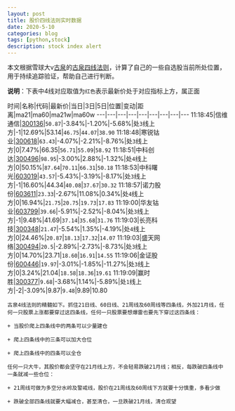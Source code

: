 ```yaml
---
layout: post
title: 股价四线法则实时数据
date: 2020-5-10
categories: blog
tags: [python,stock]
description: stock index alert
---
```



本文根据雪球大v[古泉](https://xueqiu.com/u/7148646888)的[古泉四线法则](https://xueqiu.com/7148646888/130498192)，计算了自己的一些自选股当前所处位置，用于持续追踪验证，帮助自己进行判断。

**说明**：下表中4线对应取值为`红色`表示最新价处于对应指标上方，属正面

时间|名称|代码|最新价|当日|3日|5日|位置|变动|距离|ma21|ma60|ma21w|ma60w
---|---|---|---|---|---|---|---|---
11:18:45|信维通信|[300136](https://xueqiu.com/S/SZ300136)|`50.87`|-3.84%|-1.20%|-5.68%|处`3`线上方|-1|12.69%|53.14|`46.75`|`44.07`|`38.90`
11:18:48|寒锐钴业|[300618](https://xueqiu.com/S/SZ300618)|`63.43`|-4.07%|-2.21%|-8.76%|处`3`线上方|0|7.47%|66.35|`56.71`|`55.09`|`58.92`
11:18:51|中科创达|[300496](https://xueqiu.com/S/SZ300496)|`98.95`|-3.00%|2.88%|-1.32%|处`4`线上方|0|50.15%|`87.64`|`70.11`|`66.31`|`50.18`
11:18:53|中科曙光|[603019](https://xueqiu.com/S/SH603019)|`43.57`|-5.43%|-3.19%|-8.17%|处`3`线上方|-1|16.60%|44.34|`40.08`|`37.67`|`30.32`
11:18:57|诺力股份|[603611](https://xueqiu.com/S/SH603611)|`23.33`|-2.67%|11.08%|0.34%|处`4`线上方|0|16.94%|`21.75`|`20.75`|`19.73`|`17.83`
11:19:00|华友钴业|[603799](https://xueqiu.com/S/SH603799)|`39.66`|-5.91%|-2.52%|-8.04%|处`3`线上方|-1|9.48%|41.69|`37.14`|`35.68`|`31.76`
11:19:03|长亮科技|[300348](https://xueqiu.com/S/SZ300348)|`21.47`|-5.54%|1.35%|-4.19%|处`4`线上方|0|24.46%|`20.87`|`18.13`|`17.32`|`14.07`
11:19:03|盛天网络|[300494](https://xueqiu.com/S/SZ300494)|`20.5`|-2.89%|-2.73%|-8.73%|处`3`线上方|0|14.70%|23.71|`18.60`|`16.91`|`14.55`
11:19:06|金证股份|[600446](https://xueqiu.com/S/SH600446)|`19.97`|-3.01%|-1.85%|-11.27%|处`3`线上方|0|3.24%|21.04|`18.58`|`18.36`|`19.61`
11:19:09|赢时胜|[300377](https://xueqiu.com/S/SZ300377)|`9.68`|-3.68%|1.14%|-5.89%|处`1`线上方|-2|-3.09%|9.87|`9.48`|9.89|10.80

```
古泉4线法则的精髓如下。抓住21日线、60日线、21周线及60周线等四条线，外加21月线，任何一只股票上涨都要穿过这四条线，任何一只股票要想爆雷也要先下穿过这四条线：

+ 当股价爬上四条线中的两条可以少量建仓

+ 爬上四条线中的三条可以加大仓位

+ 爬上四条线中的四条可以全仓

任何一只大牛，其股价都会坚守在21月线上方，不会轻易跌破21月线；相反，每跌破四条线中一条就减一些仓位：

+ 21周线可做为多空分水岭及警戒线，股价在21周线及60周线下方就要十分慎重，多看少做

+ 跌破全部四条线就要大幅减仓，甚至清仓，一旦跌破21月线，清仓观望
```
